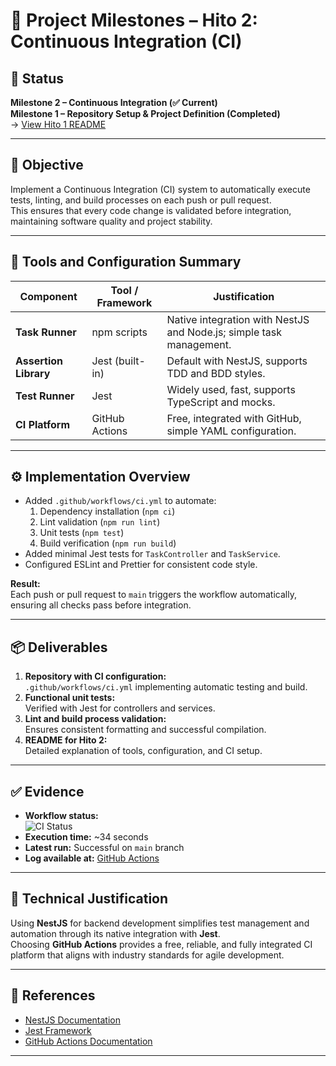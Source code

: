# 📘 Project Milestones – Hito 2: Continuous Integration (CI)

## 📍 Status
**Milestone 2 – Continuous Integration (✅ Current)**  
**Milestone 1 – Repository Setup & Project Definition (Completed)**  
→ [View Hito 1 README](https://github.com/XimenaCor/IWillDoIt/blob/main/README.md)

---

## 🎯 Objective
Implement a Continuous Integration (CI) system to automatically execute tests, linting, and build processes on each push or pull request.  
This ensures that every code change is validated before integration, maintaining software quality and project stability.

---

## 🧩 Tools and Configuration Summary

| Component | Tool / Framework | Justification |
|------------|------------------|----------------|
| **Task Runner** | npm scripts | Native integration with NestJS and Node.js; simple task management. |
| **Assertion Library** | Jest (built-in) | Default with NestJS, supports TDD and BDD styles. |
| **Test Runner** | Jest | Widely used, fast, supports TypeScript and mocks. |
| **CI Platform** | GitHub Actions | Free, integrated with GitHub, simple YAML configuration. |

---

## ⚙️ Implementation Overview

- Added `.github/workflows/ci.yml` to automate:
  1. Dependency installation (`npm ci`)
  2. Lint validation (`npm run lint`)
  3. Unit tests (`npm test`)
  4. Build verification (`npm run build`)
- Added minimal Jest tests for `TaskController` and `TaskService`.
- Configured ESLint and Prettier for consistent code style.

**Result:**  
Each push or pull request to `main` triggers the workflow automatically, ensuring all checks pass before integration.

---

## 📦 Deliverables

1. **Repository with CI configuration:**  
   `.github/workflows/ci.yml` implementing automatic testing and build.
2. **Functional unit tests:**  
   Verified with Jest for controllers and services.
3. **Lint and build process validation:**  
   Ensures consistent formatting and successful compilation.
4. **README for Hito 2:**  
   Detailed explanation of tools, configuration, and CI setup.

---

## ✅ Evidence

- **Workflow status:**  
  ![CI Status](https://github.com/XimenaCor/iwilldoit/actions/workflows/ci.yml/badge.svg)
- **Execution time:** ~34 seconds  
- **Latest run:** Successful on `main` branch  
- **Log available at:** [GitHub Actions](https://github.com/XimenaCor/iwilldoit/actions)

---

## 🧠 Technical Justification

Using **NestJS** for backend development simplifies test management and automation through its native integration with **Jest**.  
Choosing **GitHub Actions** provides a free, reliable, and fully integrated CI platform that aligns with industry standards for agile development.

---

## 🔗 References
- [NestJS Documentation](https://docs.nestjs.com/)
- [Jest Framework](https://jestjs.io/)
- [GitHub Actions Documentation](https://docs.github.com/en/actions)

---
